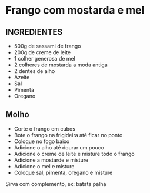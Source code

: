 # Frango com mostarda e mel

## INGREDIENTES
- 500g de sassami de frango
- 200g de creme de leite
- 1 colher generosa de mel
- 2 colheres de mostarda a moda antiga
- 2 dentes de alho
- Azeite
- Sal
- Pimenta
- Oregano

## Molho
- Corte o frango em cubos
- Bote o frango na frigideira até ficar no ponto
- Coloque no fogo baixo
- Adicione o alho até dourar um pouco
- Adicione o creme de leite e misture todo o frango
- Adicione a mostarde e misture
- Adicione o mel e misture
- Coloque sal, pimenta, oregano e misture

Sirva com complemento, ex: batata palha
